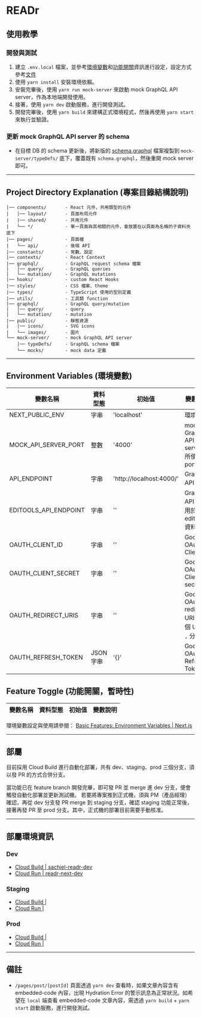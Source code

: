 # READr

## 使用教學

### 開發與測試

1. 建立 `.env.local` 檔案，並參考[環境變數](#environment-variables-環境變數)和[功能開關](#feature-toggle-功能開關暫時性)資訊進行設定，設定方式參考[文件](https://nextjs.org/docs/basic-features/environment-variables)
2. 使用 `yarn install` 安裝環境依賴。
3. 安裝完畢後，使用 `yarn run mock-server` 來啟動 mock GraphQL API server，作為本地端開發使用。
4. 接著，使用 `yarn dev` 啟動服務，進行開發測試。
5. 開發完畢後，使用 `yarn build` 來建構正式環境程式，然後再使用 `yarn start` 來執行並驗證。

### 更新 mock GraphQL API server 的 schema

- 在目標 DB 的 schema 更新後，將新版的 [schema.graphql](https://github.com/mirror-media/Lilith/blob/main/packages/readr/schema.graphql) 檔案複製到 `mock-server/typeDefs/` 底下，覆蓋既有 `schema.graphql`，然後重開 mock server 即可。

---

## Project Directory Explanation (專案目錄結構說明)

```
|── components/       - React 元件，共用類型的元件
|   |── layout/       - 頁面布局元件
|   |── shared/       - 共用元件
|   └── */            - 單一頁面與其相關的元件，會放置在以頁面為名稱的子資料夾底下
|── pages/            - 頁面檔
|   └── api/          - 後端 API
|── constants/        - 常數、設定
|── contexts/         - React Context
|── graphql/          - GraphQL request schema 檔案
|   |── query/        - GraphQL queries
|   └── mutation/     - GraphQL mutations
|── hooks/            - custom React Hooks
|── styles/           - CSS 檔案、theme
|── types/            - TypeScript 使用的型別定義
|── utils/            - 工具類 function
|── graphql/          - GraphQL query/mutation
|   |── query/        - query
|   └── mutation/     - mutation
|── public/           - 靜態資源
|   |── icons/        - SVG icons
|   └── images/       - 圖片
└── mock-server/      - mock GraphQL API server
    |── typeDefs/     - GraphQL schema 檔案
    └── mocks/        - mock data 定義
```

---

## Environment Variables (環境變數)

| 變數名稱              | 資料型態  | 初始值                   | 變數說明                                         |
| --------------------- | --------- | ------------------------ | ------------------------------------------------ |
| NEXT_PUBLIC_ENV       | 字串      | 'localhost'              | 環境設定                                         |
| MOCK_API_SERVER_PORT  | 整數      | '4000'                   | mock GraphQL API server 所使用的 port            |
| API_ENDPOINT          | 字串      | 'http://localhost:4000/' | GraphQL API 端點                                 |
| EDITOOLS_API_ENDPOINT | 字串      | ''                       | GraphQL API 端點, 用於拿取 editools 資料         |
| OAUTH_CLIENT_ID       | 字串      | ''                       | Google OAuth Client ID                           |
| OAUTH_CLIENT_SECRET   | 字串      | ''                       | Google OAuth Client secret                       |
| OAUTH_REDIRECT_URIS   | 字串      | ''                       | Google OAuth redirect URIs, 每個 URI 用 `,` 分隔 |
| OAUTH_REFRESH_TOKEN   | JSON 字串 | '{}'                     | Google OAuth Refresh Token                       |

## Feature Toggle (功能開關，暫時性)

| 變數名稱 | 資料型態 | 初始值 | 變數說明 |
| -------- | -------- | ------ | -------- |

環境變數設定與使用請參閱： [Basic Features: Environment Variables | Next.js](https://nextjs.org/docs/basic-features/environment-variables)

---

## 部屬

目前採用 Cloud Build 進行自動化部署，共有 dev、staging、prod 三個分支，須以發 PR 的方式合併分支。

當功能已在 feature branch 開發完畢，即可發 PR 並 merge 進 dev 分支，便會觸發自動化部署並更新測試機。 若要將專案推到正式機，須與 PM（產品經理）確認，再從 dev 分支發 PR merge 到 staging 分支，確認 staging 功能正常後，接著再發 PR 至 prod 分支。其中，正式機的部署目前需要手動核准。

---

## 部屬環境資訊

### Dev

- [Cloud Build | sachiel-readr-dev](https://console.cloud.google.com/cloud-build/triggers;region=global/edit/7029a598-d081-4cac-a86a-108c6898ad8a?project=mirrorlearning-161006)
- [Cloud Run | readr-next-dev](https://console.cloud.google.com/run/detail/asia-east1/readr-next-dev/metrics?project=mirrorlearning-161006)

### Staging

- [Cloud Build | ]()
- [Cloud Run | ]()

### Prod

- [Cloud Build | ]()
- [Cloud Run | ]()

---

## 備註

- `/pages/post/[postId]` 頁面透過 `yarn dev` 查看時，如果文章內容含有 embedded-code 內容，出現 Hydration Error 的警示訊息為正常狀況。如希望在 `local` 端查看 embedded-code 文章內容，需透過 `yarn build` + `yarn start` 啟動服務，進行開發測試。
